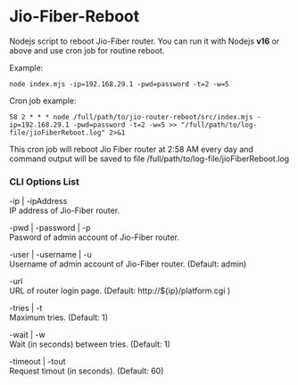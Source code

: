 # Jio-Fiber-Reboot

Nodejs script to reboot Jio-Fiber router.
You can run it with Nodejs **v16** or above and use cron job for routine reboot.

Example:  

```
node index.mjs -ip=192.168.29.1 -pwd=password -t=2 -w=5
```

Cron job example:  

```
58 2 * * * node /full/path/to/jio-router-reboot/src/index.mjs -ip=192.168.29.1 -pwd=password -t=2 -w=5 >> "/full/path/to/log-file/jioFiberReboot.log" 2>&1
```
This cron job will reboot Jio Fiber router at 2:58 AM every day and command output will be saved to file /full/path/to/log-file/jioFiberReboot.log

### CLI Options List

-ip | -ipAddress  
IP address of Jio-Fiber router.

-pwd | -password | -p  
Pasword of admin account of Jio-Fiber router.

-user | -username | -u  
Username of admin account of Jio-Fiber router. (Default: admin)

-url  
URL of router login page. (Default: http://${ip}/platform.cgi )

-tries | -t  
Maximum tries. (Default: 1)

-wait | -w  
Wait (in seconds) between tries. (Default: 1)

-timeout | -tout  
Request timout (in seconds). (Default: 60)